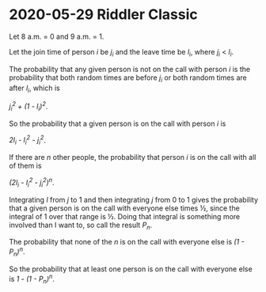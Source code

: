 2020-05-29 Riddler Classic
==========================
Let 8 a.m. = 0 and 9 a.m. = 1.

Let the join time of person _i_ be _j<sub>i</sub>_ and the leave time
be _l<sub>i</sub>_, where _j<sub>i</sub>_ < _l<sub>i</sub>_.

The probability that any given person is not on the call with person _i_
is the probability that both random times are before _j<sub>i</sub>_ or both
random times are after _l<sub>i</sub>_, which is

_j<sub>i</sub><sup>2</sup> + (1 - l<sub>i</sub>)<sup>2</sup>_.

So the probability that a given person is on the call with person _i_ is

_2l<sub>i</sub> - l<sub>i</sub><sup>2</sup> - j<sub>i</sub><sup>2</sup>_.

If there are _n_ other people, the probability that person _i_ is on the
call with all of them is

_(2l<sub>i</sub> - l<sub>i</sub><sup>2</sup> - j<sub>i</sub><sup>2</sup>)<sup>n</sup>_.

Integrating _l_ from _j_ to 1 and then integrating _j_ from 0 to 1 gives
the probability that a given person is on the call with everyone else times
½, since the integral of 1 over that range is ½.  Doing that integral is
something more involved than I want to, so call the result _P<sub>n</sub>_.

The probability that none of the _n_ is on the call with everyone else is
_(1 - P<sub>n</sub>)<sup>n</sup>_.

So the probability that at least one person is on the call with everyone
else is _1 - (1 - P<sub>n</sub>)<sup>n</sup>_.
